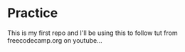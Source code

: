 # Practice
This is my first repo and I'll be using this to follow tut from freecodecamp.org on youtube...
